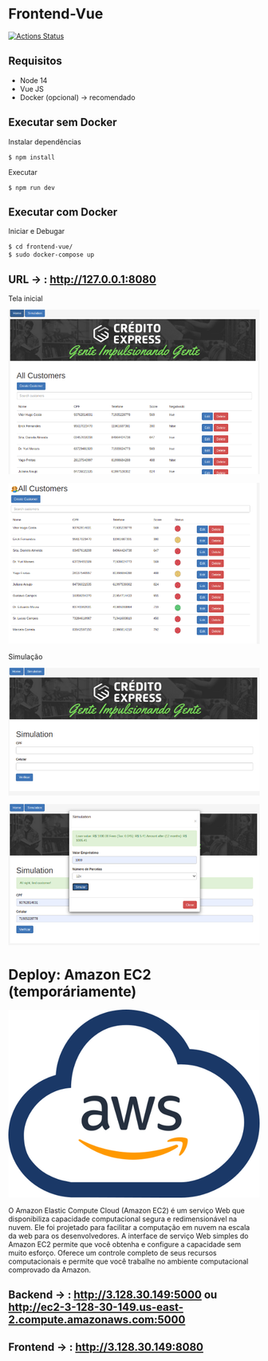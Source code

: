 # Frontend-Vue
[![Actions Status](https://github.com/uandisson/desafio_backend/workflows/Node.js%20CI/badge.svg)](https://github.com/uandisson/desafio_backend/actions)

## Requisitos

- Node 14
- Vue JS
- Docker (opcional) -> recomendado

## Executar sem Docker

Instalar dependências
    
    $ npm install

Executar

    $ npm run dev
    
## Executar com Docker

Iniciar e Debugar

    $ cd frontend-vue/
    $ sudo docker-compose up

## URL -> : http://127.0.0.1:8080

Tela inicial

![](../imgs/readme_assets/f01.png)

![](../imgs/readme_assets/f01-2.png)

Simulação

![](../imgs/readme_assets/f02.png)

![](../imgs/readme_assets/f03.png)

# Deploy: Amazon EC2 (temporáriamente)

![](imgs/readme_assets/awscloud.svg)

O Amazon Elastic Compute Cloud (Amazon EC2) é um serviço Web que disponibiliza capacidade computacional segura e redimensionável na nuvem. Ele foi projetado para facilitar a computação em nuvem na escala da web para os desenvolvedores. A interface de serviço Web simples do Amazon EC2 permite que você obtenha e configure a capacidade sem muito esforço. Oferece um controle completo de seus recursos computacionais e permite que você trabalhe no ambiente computacional comprovado da Amazon.

## Backend -> : http://3.128.30.149:5000 ou http://ec2-3-128-30-149.us-east-2.compute.amazonaws.com:5000

## Frontend -> : http://3.128.30.149:8080